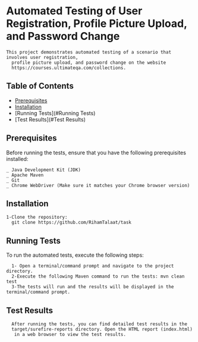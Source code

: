 # Automated Testing of User Registration, Profile Picture Upload, and Password Change

    This project demonstrates automated testing of a scenario that involves user registration, 
      profile picture upload, and password change on the website 
      https://courses.ultimateqa.com/collections.

## Table of Contents

- [Prerequisites](#Prerequisites)
- [Installation](#Installation)
- [Running Tests](#Running Tests)
- [Test Results](#Test Results)

## Prerequisites

Before running the tests, ensure that you have the following prerequisites installed:

    _ Java Development Kit (JDK)
    _ Apache Maven
    _ Git
    _ Chrome WebDriver (Make sure it matches your Chrome browser version)
## Installation

    1-Clone the repository:
      git clone https://github.com/RihamTalaat/task

## Running Tests

 To run the automated tests, execute the following steps:

      1- Open a terminal/command prompt and navigate to the project directory.
      2-Execute the following Maven command to run the tests: mvn clean test
      3-The tests will run and the results will be displayed in the terminal/command prompt.

## Test Results

      After running the tests, you can find detailed test results in the 
      target/surefire-reports directory. Open the HTML report (index.html)
       in a web browser to view the test results.
